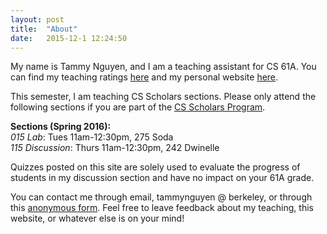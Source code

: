 ```yaml
---
layout: post
title:  "About"
date:   2015-12-1 12:24:50
---
```


My name is Tammy Nguyen, and I am a teaching assistant for CS 61A. You can find my teaching ratings [here](https://hkn.eecs.berkeley.edu/coursesurveys/instructor/8466) and my personal website [here](http://tmmydngyn.com). 

This semester, I am teaching CS Scholars sections. Please only attend the following sections if you are part of the [CS Scholars Program](http://cs-scholars.berkeley.edu/).

**Sections (Spring 2016):**  
*015 Lab*: Tues 11am-12:30pm, 275 Soda  
*115 Discussion*: Thurs 11am-12:30pm, 242 Dwinelle

Quizzes posted on this site are solely used to evaluate the progress of students in my discussion section and have no impact on your 61A grade.

You can contact me through email, tammynguyen @ berkeley, or through this [anonymous form](http://goo.gl/forms/RRPgZTk8qe). Feel free to leave feedback about my teaching, this website, or whatever else is on your mind!